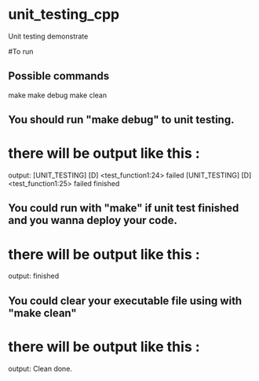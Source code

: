 # unit_testing_cpp
Unit testing demonstrate

#To run
## Possible commands
make
make debug
make clean

## You should run "make debug" to unit testing.
# there will be output like this :
output:
[UNIT_TESTING] [D] <test_function1:24>  failed 
[UNIT_TESTING] [D] <test_function1:25>  failed 
finished 

## You could run with "make" if unit test finished and you wanna deploy your code.
# there will be output like this :
output:
finished

## You could clear your executable file using with "make clean"
# there will be output like this :
output:
Clean done.

